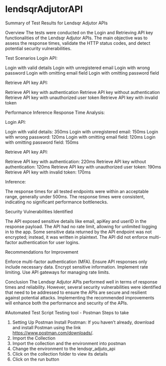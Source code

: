 # lendsqrAdjutorAPI

Summary of Test Results for Lendsqr Adjutor APIs

Overview
The tests were conducted on the Login and Retrieving API key functionalities of the Lendsqr Adjutor APIs. The main objective was to assess the response times, validate the HTTP status codes, and detect potential security vulnerabilities.

Test Scenarios
Login API:

Login with valid details
Login with unregistered email
Login with wrong password
Login with omitting email field
Login with omitting password field

Retrieve API key API:

Retrieve API key with authentication
Retrieve API key without authentication
Retrieve API key with unauthorized user token
Retrieve API key with invalid token

Performance Inference
Response Time Analysis:

Login API:

Login with valid details: 350ms
Login with unregistered email: 150ms
Login with wrong password: 120ms
Login with omitting email field: 120ms
Login with omitting password field: 150ms

Retrieve API key API:

Retrieve API key with authentication: 220ms
Retrieve API key without authentication: 120ms
Retrieve API key with unauthorized user token: 190ms
Retrieve API key with invalid token: 170ms

Inference:

The response times for all tested endpoints were within an acceptable range, generally under 500ms.
The response times were consistent, indicating no significant performance bottlenecks.

Security Vulnerabilities Identified

The API exposed sensitive details like email, apiKey and userID in the response payload.
The API had no rate limit, allowing for unlimited logging in to the app.
Some sensitive data returned by the API endpoint was not encrypted; instead, it was written in plaintext.
The API did not enforce multi-factor authentication for user logins.


Recommendations for Improvement

Enforce multi-factor authentication (MFA).
Ensure API responses only include necessary data.
Encrypt sensitive information.
Implement rate limiting.
Use API gateways for managing rate limits.

Conclusion
The Lendsqr Adjutor APIs performed well in terms of response times and reliability. However, several security vulnerabilities were identified that need to be addressed to ensure the APIs are secure and resilient against potential attacks. Implementing the recommended improvements will enhance both the performance and security of the APIs.



#Automated Test Script 
Testing tool - Postman
Steps to take
1. Setting Up Postman
Install Postman: If you haven’t already, download and install Postman using the link https://www.postman.com/downloads/.
2. Import the Collection
2. Import the collection and the environment into postman
3. Change the environment to the lendsqr_adjuto_api
4. Click on the collection folder to view its details
5. Click on the run button 
